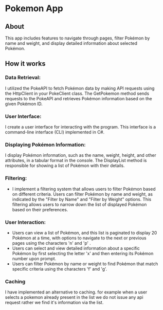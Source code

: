 # Pokemon App

## About

This app includes features to navigate through pages, filter Pokémon by name and weight, and display detailed information about selected Pokémon.

## How it works

### Data Retrieval:
I utilized the PokeAPI to fetch Pokémon data by making API requests using the HttpClient in your PokeClient class. The GetPokemon method sends requests to the PokeAPI and retrieves Pokémon information based on the given Pokémon ID.

### User Interface:
I create a user interface for interacting with the program. This interface is a command-line interface (CLI) implemented in C#.

### Displaying Pokémon Information:
I display Pokémon information, such as the name, weight, height, and other attributes, in a tabular format in the console. The DisplayList method is responsible for showing a list of Pokémon with their details.

### Filtering:
- I implement a filtering system that allows users to filter Pokémon based on different criteria. Users can filter Pokémon by name and weight, as indicated by the "Filter by Name" and "Filter by Weight" options. This filtering allows users to narrow down the list of displayed Pokémon based on their preferences.

### User Interaction:

- Users can view a list of Pokémon, and this list is paginated to display 20 Pokémon at a time, with options to navigate to the next or previous pages using the characters 'n' and 'p' .
- Users can select and view detailed information about a specific Pokémon by first selecting the letter 'x' and then entering its Pokémon number upon prompt.
- Users can filter Pokémon by name or weight to find Pokémon that match specific criteria using the characters 'f' and 'g'.

### Caching

I have implemented an alternative to caching. for example when a user selects a pokemon already present in the list we do not issue any api request rather we find it's information via the list.

